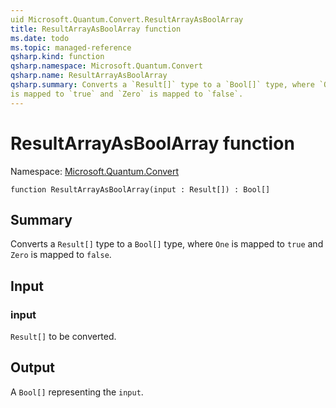 ```yaml
---
uid Microsoft.Quantum.Convert.ResultArrayAsBoolArray
title: ResultArrayAsBoolArray function
ms.date: todo
ms.topic: managed-reference
qsharp.kind: function
qsharp.namespace: Microsoft.Quantum.Convert
qsharp.name: ResultArrayAsBoolArray
qsharp.summary: Converts a `Result[]` type to a `Bool[]` type, where `One`
is mapped to `true` and `Zero` is mapped to `false`.
---
```


# ResultArrayAsBoolArray function

Namespace: [Microsoft.Quantum.Convert](xref:Microsoft.Quantum.Convert)

```qsharp
function ResultArrayAsBoolArray(input : Result[]) : Bool[]
```

## Summary
Converts a `Result[]` type to a `Bool[]` type, where `One`
is mapped to `true` and `Zero` is mapped to `false`.

## Input
### input
`Result[]` to be converted.

## Output
A `Bool[]` representing the `input`.
